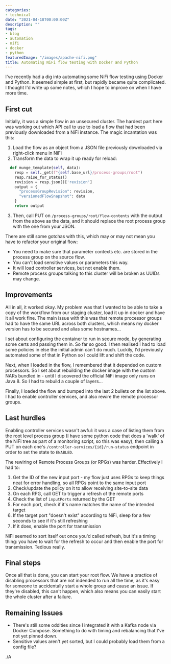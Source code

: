 ```yaml
---
categories:
- technical
date: "2021-04-18T00:00:00Z"
description: ""
tags:
- blog
- automation
- nifi
- docker
- python
featuredImage: "/images/apache-nifi.png"
title: Automating NiFi flow testing with Docker and Python
---
```

I've recently had a dig into automating some NiFi flow testing using Docker and Python. It seemed simple at first, but rapidly became quite complicated. I thought I'd write up some notes, which I hope to improve on when I have more time.
<!--more-->
## First cut

Initially, it was a simple flow in an unsecured cluster. The hardest part here was working out which API call to use to load a flow that had been previously downloaded from a NiFi instance. The magic incantation was this:

1. Load the flow as an object from a JSON file previously downloaded via right-click menu in NiFi
2. Transform the data to wrap it up ready for reload:

```python
  def munge_template(self, data):
    resp = self._get(f"{self.base_url}/process-groups/root")
    resp.raise_for_status()
    revision = resp.json()['revision']
    output = {
      "processGroupRevision": revision,
      "versionedFlowSnapshot": data
    }
    return output
```

3. Then, call PUT on `/process-groups/root/flow-contents` with the output from the above as the data, and it should replace the root process group with the one from your JSON.

There are still some gotchas with this, which may or may not mean you have to refactor your original flow:

* You need to make sure that parameter contexts etc. are stored in the process group on the source flow.
* You can't load sensitive values or parameters this way.
* It will load controller services, but not enable them.
* Remote process groups talking to this cluster will be broken as UUIDs may change.

## Improvements

All in all, it worked okay. My problem was that I wanted to be able to take a copy of the workflow from our staging cluster, load it up in docker and have it all work fine. The main issue with this was that remote processor groups had to have the same URL across both clusters, which means my docker version has to be secured and alias some hostnames...

I set about configuring the container to run in secure mode, by generating some certs and passing them in. So far so good. I then realised I had to load some policies in else the initial admin can't do much. Luckily, I'd previously automated some of that in Python so I could lift and shift the code.

Next, when I loaded in the flow, I remembered that it depended on custom processors. So I set about rebuilding the docker image with the custom NARs bundled in - until I discovered the official NiFi image only runs on Java 8. So I had to rebuild a couple of layers...

Finally, I loaded the flow and bumped into the last 2 bullets on the list above. I had to enable controller services, and also rewire the remote processor groups.

## Last hurdles

Enabling controller services wasn't awful: it was a case of listing them from the root level process group (I have some python code that does a 'walk' of the NiFi tree as part of a monitoring script, so this was easy), then calling a PUT on each one's `/controller-services/{id}/run-status` endpoint in order to set the state to `ENABLED`.

The rewiring of Remote Process Groups (or RPGs) was harder. Effectively I had to:

1. Get the ID of the new input port - my flow just uses RPGs to keep things neat for error handling, so all RPGs point to the same input port
2. Check/update the policy on it to allow receiving site-to-site data
1. On each RPG, call GET to trigger a refresh of the remote ports
2. Check the list of `inputPorts` returned by the GET
3. For each port, check if it's name matches the name of the intended target 
4. If the target port "doesn't exist" according to NiFi, sleep for a few seconds to see if it's still refreshing
5. If it does, enable the port for transmission

NiFi seemed to sort itself out once you'd called refresh, but it's a timing thing: you have to wait for the refresh to occur and then enable the port for transmission. Tedious really.

## Final steps

Once all that is done, you can start your root flow. We have a practice of disabling processors that are not indended to run all the time, as it's easy for someone to accidentally start a whole group and cause an issue. If they're disabled, this can't happen, which also means you can easily start the whole cluster after a failure.


## Remaining Issues

* There's still some oddities since I integrated it with a Kafka node via Docker Compose. Something to do with timing and rebalancing that I've not yet pinned down.
* Sensitive values aren't yet sorted, but I could probably load them from a config file?

./A
